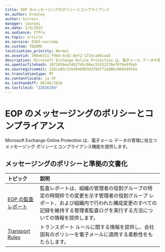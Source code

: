 ```yaml
---
title: EOP のメッセージングのポリシーとコンプライアンス
ms.author: krowley
author: kccross
manager: laurawi
ms.date: 3/9/2015
ms.audience: ITPro
ms.topic: article
ms.service: O365-seccomp
ms.custom: TN2DMC
localization_priority: Normal
ms.assetid: 206e6311-f96d-4c81-8ef2-171bcad4caa5
description: Microsoft Exchange Online Protection は、電子メール データの管理に役立つメッセージング ポリシーとコンプライアンス機能を提供します。
ms.openlocfilehash: 1072656ee34b2745c86ec55353278ef878e0f0eb
ms.sourcegitcommit: 22bca85c3c6d946083d3784f72e886c068d49f4a
ms.translationtype: MT
ms.contentlocale: ja-JP
ms.lasthandoff: 08/06/2018
ms.locfileid: "22026184"
---
```

# <a name="messaging-policy-and-compliance-in-eop"></a>EOP のメッセージングのポリシーとコンプライアンス

Microsoft Exchange Online Protection は、電子メール データの管理に役立つメッセージング ポリシーとコンプライアンス機能を提供します。
  
## <a name="messaging-policy-and-compliance-documentation"></a>メッセージングのポリシーと準拠の文書化

|**トピック**|**説明**|
|:-----|:-----|
|[EOP の監査レポート](auditing-reports-in-eop.md) <br/> |監査レポートは、組織の管理者の役割グループの特定の時間枠での変更を示す管理者の役割グループ レポート、および組織内で行われた構成変更のすべての記録を維持する管理者監査ログを実行する方法についての情報を提供します。  <br/> |
|[Transport Rules](http://technet.microsoft.com/library/743bd525-0ca2-426d-b76c-b4a052bc8886.aspx) <br/> |トランスポート ルールに関する情報を提供し、会社固有のポリシーを電子メールに適用する柔軟性をもたらします。  <br/> |
   

